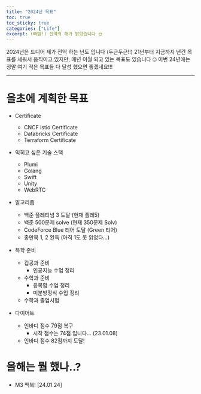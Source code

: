 ```yaml
---
title: "2024년 목표"
toc: true
toc_sticky: true
categories: ["Life"]
excerpt: (빠밤!) 전역의 해가 밝았습니다 🌞
---
```


2024년은 드디어 제가 전역 하는 년도 입니다 (두근두근!!) 21년부터 지금까지 년간 목표를 세워서 움직이고 있지만, 매년 이월 되고 있는 목표도 있습니다 🙄 이번 24년에는 정말 여기 적은 목표들 다 달성 했으면 좋겠네요!!!

<hr/>

# 올초에 계획한 목표

- Certificate
  - CNCF istio Certificate
  - Databricks Certificate
  - Terraform Certificate

- 익히고 싶은 기술 스택
  - Plumi
  - Golang
  - Swift
  - Unity
  - WebRTC

- 알고리즘
  - 백준 플레티넘 3 도달 (현재 플레5)
  - 백준 500문제 solve (현재 350문제 Solv)
  - CodeForce Blue 티어 도달 (Green 티어)
  - 종만북 1, 2 완독 (아직 1도 못 읽었다...)

- 복학 준비
  - 컵공과 준비
    - 인공지능 수업 정리
  - 수학과 준비
    - 응복함 수업 정리
    - 미분방정식 수업 정리
  - 수학과 졸업시험

- 다이어트
  - 인바디 점수 79점 복구
    - 시작 점수는 74점 입니다... (23.01.08)
  - 인바디 점수 82점까지 도달!

# 올해는 뭘 했나..?

- M3 맥북! [24.01.24]

